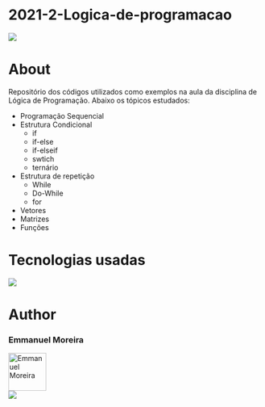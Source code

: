 # 2021-2-Logica-de-programacao

<img src="https://img.shields.io/github/license/emmanuelmoreira/2021-2-Logica-de-programacao "/>

# About
Repositório dos códigos utilizados como exemplos na aula da disciplina de Lógica de Programação. Abaixo os tópicos estudados:
* Programação Sequencial
* Estrutura Condicional
  * if
  * if-else
  * if-elseif
  * swtich
  * ternário
* Estrutura de repetição
  * While
  * Do-While
  * for   
* Vetores
* Matrizes
* Funções

# Tecnologias usadas
<a href="#">     <img src="https://img.shields.io/badge/Java-ED8B00?style=for-the-badge&logo=java&logoColor=white"/></a>


# Author
### Emmanuel Moreira

<a href="https:/beacons.ai/emmanuelmoreira"> 
    <img src="https://avatars.githubusercontent.com/u/15871066?v=4" height="75" width="75" alt="Emmanuel Moreira" />
</a>
<br />
<a href="https://www.linkedin.com/in/emmanuel-moreira/"> 
<img src="https://img.shields.io/badge/LinkedIn-0077B5?style=for-the-badge&logo=linkedin&logoColor=white"/>
</a>

